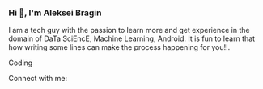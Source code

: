 ### Hi 👋, I'm Aleksei Bragin

<!--
**alekseibragin/alekseibragin** is a ✨ _special_ ✨ repository because its `README.md` (this file) appears on your GitHub profile.

Here are some ideas to get you started:

- 🔭 I’m currently working on ...
- 🌱 I’m currently learning ...
- 👯 I’m looking to collaborate on ...
- 🤔 I’m looking for help with ...
💬 Ask me about Machine Learning, Python development
📫 How to reach me: bragin.alexey@gmail.com
- 😄 Pronouns: ...
⚡ Fun fact: Love volleyball, chess, reading books
-->

I am a tech guy with the passion to learn more and get experience in the domain of DaTa SciEncE, Machine Learning, Android. It is fun to learn that how writing some lines can make the process happening for you!!.


Coding

Connect with me:
